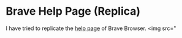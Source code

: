 # Brave Help Page (Replica)
I have tried to replicate the <a href="https://support.brave.com/hc/en-us">help page</a> of Brave Browser.
<img src="
